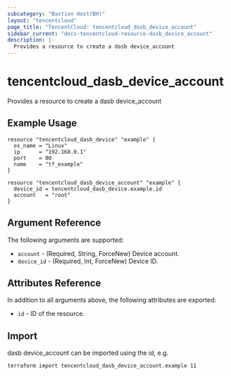 ```yaml
---
subcategory: "Bastion Host(BH)"
layout: "tencentcloud"
page_title: "TencentCloud: tencentcloud_dasb_device_account"
sidebar_current: "docs-tencentcloud-resource-dasb_device_account"
description: |-
  Provides a resource to create a dasb device_account
---
```


# tencentcloud_dasb_device_account

Provides a resource to create a dasb device_account

## Example Usage

```hcl
resource "tencentcloud_dasb_device" "example" {
  os_name = "Linux"
  ip      = "192.168.0.1"
  port    = 80
  name    = "tf_example"
}

resource "tencentcloud_dasb_device_account" "example" {
  device_id = tencentcloud_dasb_device.example.id
  account   = "root"
}
```

## Argument Reference

The following arguments are supported:

* `account` - (Required, String, ForceNew) Device account.
* `device_id` - (Required, Int, ForceNew) Device ID.

## Attributes Reference

In addition to all arguments above, the following attributes are exported:

* `id` - ID of the resource.




## Import

dasb device_account can be imported using the id, e.g.

```
terraform import tencentcloud_dasb_device_account.example 11
```

